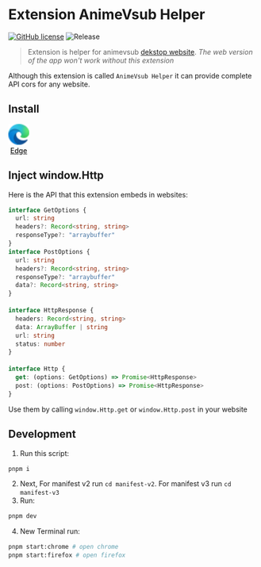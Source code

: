 # Extension AnimeVsub Helper

[![GitHub license](https://img.shields.io/github/license/anime-vsub/extension-animevsub-helper)](https://github.com/anime-vsub/extension-animevsub-helper/blob/main/LICENSE) 
![Release](https://img.shields.io/github/package-json/v/anime-vsub/extension-animevsub-helper?color=b)

> Extension is helper for animevsub [dekstop website](https://github.com/anime-vsub/desktop-web).
> *The web version of the app won't work without this extension*

Although this extension is called `AnimeVsub Helper` it can provide complete API cors for any website.


## Install

<a href="https://microsoftedge.microsoft.com/addons/detail/endghpbficnpbadbdalhbpecpgdcojig" align="center" style="display: inline-block">
  <img src="./logos/edge.svg" width="42px">
  <br>
  <span style="font-weight: 500">Edge</span>
</a>

## Inject window.Http
Here is the API that this extension embeds in websites:
```ts
interface GetOptions {
  url: string
  headers?: Record<string, string>
  responseType?: "arraybuffer"
}
interface PostOptions {
  url: string
  headers?: Record<string, string>
  responseType?: "arraybuffer"
  data?: Record<string, string>
}

interface HttpResponse {
  headers: Record<string, string>
  data: ArrayBuffer | string
  url: string
  status: number
}

interface Http {
  get: (options: GetOptions) => Promise<HttpResponse>
  post: (options: PostOptions) => Promise<HttpResponse>
}
```

Use them by calling `window.Http.get` or `window.Http.post` in your website


## Development

1. Run this script:
```bash
pnpm i
```
2. Next, For manifest v2 run `cd manifest-v2`. For manifest v3 run `cd manifest-v3`
3. Run:
```bash
pnpm dev
```
4. New Terminal run:
```bash
pnpm start:chrome # open chrome
pnpm start:firefox # open firefox
```
